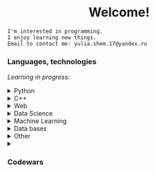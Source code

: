 <h1 align="center">Welcome!</h1>

```
I'm interested in programming.
I enjoy learning new things.
Email to contact me: yulia.shem.17@yandex.ru
```
### Languages, technologies
<i>Learning in progress:</i>
<details>
    <summary>
        Python
    </summary>

- Flask
- FastAPI
</details>

<details>
    <summary>
        C++
    </summary>
</details>

<details>
    <summary>
        Web
    </summary>
    
- Flask
- FastAPI
- HTML
- CSS
- Javascript
- Bootstrap
</details>

<details>
    <summary>
        Data Science
    </summary>

- Jupyter Notebook
- Pandas
- Numpy
- Matplotlib
- Seaborn
</details>
<details>
    <summary>
        Machine Learning
    </summary>
    
- Scikit-learn
- Tensorflow
- Keras
</details>

<details>
    <summary>
        Data bases
    </summary>

- SQLAlchemy
- SQLite
</details>

<details>
    <summary>
        Other
    </summary>

- Git
- Github
</details>

<details>
    <summary>
        <h3>Codewars</h3>
    </summary>
    <img src='https://www.codewars.com/users/yulia.shem/badges/large' width='50%' align='center'>
    <picture>
        <source media="(prefers-color-scheme: light)" srcset="https://codewars-stats-ignacio-cuadra.vercel.app/?username=yulia.shem&theme=light&primaryColor=3c7ebb">
        <img align="left" width="450">
    </picture>
</details>
